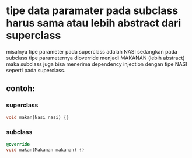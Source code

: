 # tipe data paramater pada subclass harus sama atau lebih abstract dari superclass

misalnya tipe parameter pada superclass adalah NASI sedangkan pada subclass tipe parameternya dioverride menjadi MAKANAN (lebih abstract) maka subclass juga bisa menerima dependency injection dengan tipe NASI seperti pada superclass.

## contoh:

### superclass

```dart
void makan(Nasi nasi) {}
```

### subclass

```dart
@override
void makan(Makanan makanan) {}
```
